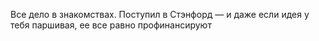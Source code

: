 Все дело в знакомствах. Поступил в Стэнфорд — и даже если идея у тебя паршивая, ее все равно профинансируют
